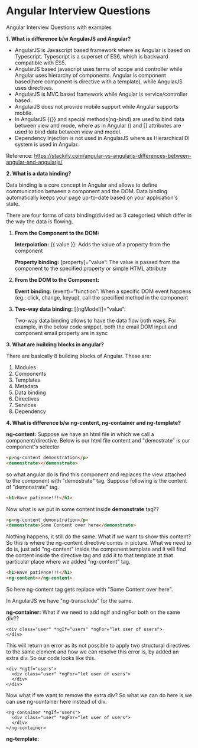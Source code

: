 # Angular Interview Questions

Angular Interview Questions with examples

**1. What is difference b/w AngularJS and Angular?**

- AngularJS is Javascript based framework where as Angular is based on Typescript. Typescript is a superset of ES6,
  which is backward compatible with ES5.
- AngularJS based javascript uses terms of scope and controller while Angular uses hierarchy of components. Angular is
  component based(here component is directive with a template), while AngularJS uses directives.
- AngularJS is MVC based framework while Angular is service/controller based.
- AngularJS does not provide mobile support while Angular supports mobile.
- In AngularJS {{}} and special methods(ng-bind) are used to bind data between view and mode, where as in Angular ()
  and [] attributes are used to bind data between view and model.
- Dependency Injection is not used in AngularJS where as Hierarchical DI system is used in Angular.

Reference: https://stackify.com/angular-vs-angularjs-differences-between-angular-and-angularjs/

**2. What is a data binding?**

Data binding is a core concept in Angular and allows to define communication between a component and the DOM. Data
binding automatically keeps your page up-to-date based on your application's state.

There are four forms of data binding(divided as 3 categories) which differ in the way the data is flowing.

1. **From the Component to the DOM:**

   **Interpolation:** {{ value }}: Adds the value of a property from the component

   **Property binding:** [property]=”value”: The value is passed from the component to the specified property or
   simple HTML attribute

2. **From the DOM to the Component:**

   **Event binding:** (event)=”function”: When a specific DOM event happens (eg.: click, change, keyup), call the
   specified method in the component

3. **Two-way data binding:** [(ngModel)]=”value”:

   Two-way data binding allows to have the data flow both ways. For example, in the below code snippet, both the
   email DOM input and component email property are in sync

**3. What are building blocks in angular?**

There are basically 8 building blocks of Angular. These are:

1. Modules
2. Components
3. Templates
4. Metadata
5. Data binding
6. Directives
7. Services
8. Dependency

**4. What is difference b/w ng-content, ng-container and ng-template?**

**ng-content:** Suppose we have an html file in which we call a component/directive. Below is our html file content and "demostrate" is our component's selector

```html
<p>ng-content demonstration</p>
<demonstrate></demonstrate>
```

so what angular do is find this component and replaces the view attached to the component with "demostrate" tag. Suppose following is the content of "demonstrate" tag.

```html
<h1>Have patience!!!</h1>
```

Now what is we put in some content inside **demonstrate** tag??

```html
<p>ng-content demonstration</p>
<demonstrate>Some Content over here</demonstrate>
```

Nothing happens, it still do the same. What if we want to show this content? So this is where the ng-content directive comes in picture. What we need to do is, just add "ng-content" inside the component template and it will find the content inside the directive tag and add it to that template at that particular place where we added "ng-content" tag.

```html
<h1>Have patience!!!</h1>
<ng-content></ng-content>
```

So here ng-content tag gets replace with "Some Content over here".

In AngularJS we have "ng-transclude" for the same.

**ng-container:** What if we need to add ngIf and ngFor both on the same div??

```
<div class="user" *ngIf="users" *ngFor="let user of users">
</div>
```

This will return an error as its not possible to apply two structural directives to the same element and how we can resolve this error is, by added an extra div. So our code looks like this.

```
<div *ngIf="users">
  <div class="user" *ngFor="let user of users">
  </div>
</div>
```

Now what if we want to remove the extra div? So what we can do here is we can use ng-container here instead of div.

```
<ng-container *ngIf="users">
  <div class="user" *ngFor="let user of users">
  </div>
</ng-container>
```

**ng-template:**
